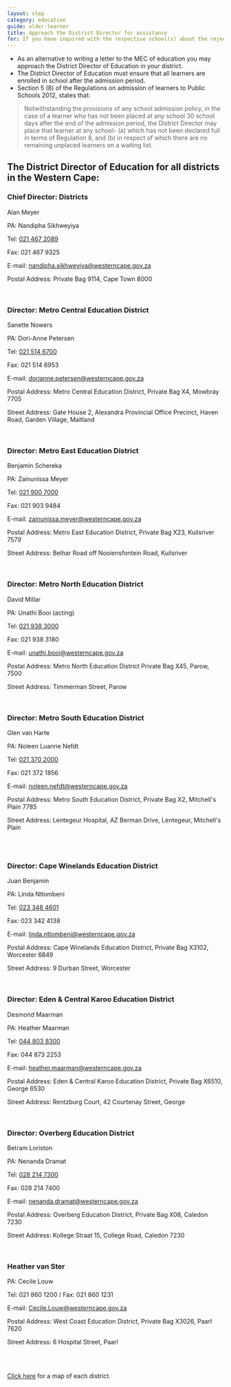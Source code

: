 ```yaml
---
layout: step
category: education
guide: older-learner
title: Approach the District Director for assistance
for: If you have inquired with the respective school(s) about the rejection of the learners admission application and are not satisfied with the explanation then this is a step you can take to get resolution
---
```

- As an alternative to writing a letter to the MEC of education you may approach the District Director of Education in your district.
- The District Director of Education must ensure that all learners are enrolled in school after the admission period.
- Section 5 (8) of the Regulations on admission of learners to Public Schools 2012, states that:

> Notwithstanding the provisions of any school admission policy, in the case of a learner who has not been placed at any school 30 school days after the end of the admission period, the District Director may place that learner at any school-
> (a) which has not been declared full in terms of Regulation 8, and
> (b) in respect of which there are no remaining unplaced learners on a waiting list.

## The District Director of Education for all districts in the Western Cape:

### Chief Director: Districts

Alan Meyer

PA: Nandipha Sikhweyiya

Tel: [021 467 2089](tel:0214672089)

Fax: 021 467 9325

E-mail: [nandipha.sikhweyiya@westerncape.gov.za](mailto:nandipha.sikhweyiya@westerncape.gov.za)

Postal Address: Private Bag 9114, Cape Town 8000

<br>

### Director: Metro Central Education District

Sanette Nowers

PA: Dori-Anne Petersen

Tel: [021 514 6700](tel:0215146700)

Fax: 021 514 6953

E-mail: [dorianne.petersen@westerncape.gov.za](mailto:dorianne.petersen@westerncape.gov.za)

Postal Address: Metro Central Education District, Private Bag X4, Mowbray 7705

Street Address: Gate House 2, Alexandra Provincial Office Precinct, Haven Road, Garden Village, Maitland

<br>

### Director: Metro East Education District
Benjamin Schereka

PA: Zainunissa Meyer

Tel: [021 900 7000](tel:0219007000)

Fax: 021 903 9484

E-mail: [zainunissa.meyer@westerncape.gov.za](mailto:zainunissa.meyer@westerncape.gov.za)

Postal Address: Metro East Education District, Private Bag X23, Kuilsriver 7579

Street Address: Belhar Road off Nooiensfontein Road, Kuilsriver

<br>

### Director: Metro North Education District

David Millar

PA: Unathi Booi (acting)

Tel: [021 938 3000](tel:0219383000)

Fax: 021 938 3180

E-mail: [unathi.booi@westerncape.gov.za](mailto:unathi.booi@westerncape.gov.za)

Postal Address: Metro North Education District Private Bag X45, Parow, 7500

Street Address: Timmerman Street, Parow

<br>

### Director: Metro South Education District

Glen van Harte

PA: Noleen Luanne Nefdt

Tel: [021 370 2000](tel:0213702000)

Fax: 021 372 1856

E-mail: [noleen.nefdt@westerncape.gov.za](mailto:noleen.nefdt@westerncape.gov.za)

Postal Address: Metro South Education District, Private Bag X2, Mitchell's Plain 7785

Street Address: Lentegeur Hospital, AZ Berman Drive, Lentegeur, Mitchell's Plain

<br><br>

### Director: Cape Winelands Education District

Juan Benjamin

PA: Linda Ntlombeni

Tel: [023 348 4601](tel:0233484601)

Fax: 023 342 4138

E-mail: [linda.ntlombeni@westerncape.gov.za](mailto:linda.ntlombeni@westerncape.gov.za)

Postal Address: Cape Winelands Education District, Private Bag X3102, Worcester 6849

Street Address: 9 Durban Street, Worcester

<br>

### Director: Eden & Central Karoo Education District

Desmond Maarman

PA: Heather Maarman

Tel: [044 803 8300](tel:0448038300)

Fax: 044 873 2253

E-mail: [heather.maarman@westerncape.gov.za](mailto:heather.maarman@westerncape.gov.za)

Postal Address: Eden & Central Karoo Education District, Private Bag X6510, George 6530

Street Address: Rentzburg Court, 42 Courtenay Street, George

<br>

### Director: Overberg Education District

Betram Loriston

PA: Nenanda Dramat

Tel: [028 214 7300](tel:0282147300)

Fax: 028 214 7400

E-mail: [nenanda.dramat@westerncape.gov.za](mailto:nenanda.dramat@westerncape.gov.za)

Postal Address: Overberg Education District, Private Bag X08, Caledon 7230

Street Address: Kollege Straat 15, College Road, Caledon 7230

<br>

### Heather van Ster

PA: Cecile Louw

Tel: 021 860 1200  /  Fax: 021 860 1231

E-mail: Cecile.Louw@westerncape.gov.za

Postal Address: West Coast Education District, Private Bag X3026, Paarl 7620

Street Address: 6 Hospital Street, Paarl

<br><br>

[Click here](https://wcedonline.westerncape.gov.za/branchIDC/Districts/Districts.html) for a map of each district.
